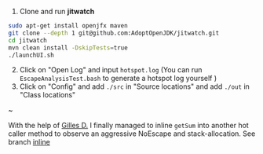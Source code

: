 1. Clone and run **jitwatch**

```bash
sudo apt-get install openjfx maven       
git clone --depth 1 git@github.com:AdoptOpenJDK/jitwatch.git
cd jitwatch
mvn clean install -DskipTests=true
./launchUI.sh
```

2. Click on "Open Log" and input `hotspot.log` (You can run `EscapeAnalysisTest.bash` to generate a hotspot log yourself )
3. Click on "Config" and add `./src` in "Source locations" and add `./out` in "Class locations"

~

With the help of [Gilles D.](https://stackoverflow.com/a/49233911/1556045) I finally managed to inline `getSum` into another hot caller method to observe an aggressive NoEscape and stack-allocation. See branch [inline](https://github.com/nimatrueway/jit-hotspot-analysis-sample/tree/inlined) 